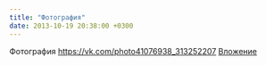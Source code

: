 ```yaml
---
title: "Фотография"
date: 2013-10-19 20:38:00 +0300
---
```


Фотография
<a class="vk-attach" href="https://vk.com/photo41076938_313252207">https://vk.com/photo41076938_313252207</a>
<a class="vk-attach" href="https://vk.com/photo41076938_313252207">Вложение</a>
